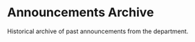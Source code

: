 # Announcements Archive

Historical archive of past announcements from the department.

<!-- Add announcements archive content here -->